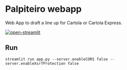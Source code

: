 # Palpiteiro webapp
Web App to draft a line up for Cartola or Cartola Express.

[![open-streamlit](https://static.streamlit.io/badges/streamlit_badge_black_white.svg)](https://palpiteiro.streamlitapp.com)

## Run
```
streamlit run app.py --server.enableCORS false --server.enableXsrfProtection false
```